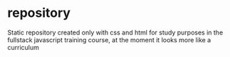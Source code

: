 # repository
Static repository created only with css and html for study purposes in the fullstack javascript training course, at the moment it looks more like a curriculum
